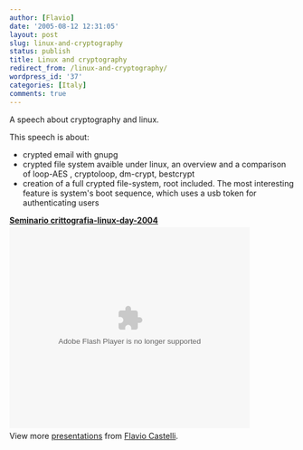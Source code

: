 ```yaml
---
author: [Flavio]
date: '2005-08-12 12:31:05'
layout: post
slug: linux-and-cryptography
status: publish
title: Linux and cryptography
redirect_from: /linux-and-cryptography/
wordpress_id: '37'
categories: [Italy]
comments: true
---
```


A speech about cryptography and linux.

This speech is about:

  * crypted email with gnupg
  * crypted file system avaible under linux, an overview and a comparison of loop-AES , cryptoloop, dm-crypt, bestcrypt
  * creation of a full crypted file-system, root included. The most interesting feature is system's boot sequence, which uses a usb token for authenticating users

<div style="width:425px" id="__ss_12649796"><strong style="display:block;margin:12px 0 4px"><a href="http://www.slideshare.net/fcastelli/seminario-crittografialinuxday2004" title="Seminario crittografia-linux-day-2004">Seminario crittografia-linux-day-2004</a></strong><object id="__sse12649796" width="425" height="355"><param name="movie" value="http://static.slidesharecdn.com/swf/ssplayer2.swf?doc=seminario-crittografia-linux-day-2004-120423044912-phpapp02&stripped_title=seminario-crittografialinuxday2004&userName=fcastelli" /><param name="allowFullScreen" value="true"/><param name="allowScriptAccess" value="always"/><param name="wmode" value="transparent"/><embed name="__sse12649796" src="http://static.slidesharecdn.com/swf/ssplayer2.swf?doc=seminario-crittografia-linux-day-2004-120423044912-phpapp02&stripped_title=seminario-crittografialinuxday2004&userName=fcastelli" type="application/x-shockwave-flash" allowscriptaccess="always" allowfullscreen="true" wmode="transparent" width="425" height="355"></embed></object><div style="padding:5px 0 12px">View more <a href="http://www.slideshare.net/">presentations</a> from <a href="http://www.slideshare.net/fcastelli">Flavio Castelli</a>.</div></div>

